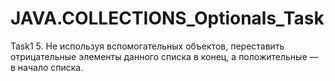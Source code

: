 # JAVA.COLLECTIONS_Optionals_Task
Task1
5. Не используя вспомогательных объектов, переставить отрицательные элементы данного списка в конец, а положительные — в начало списка.

